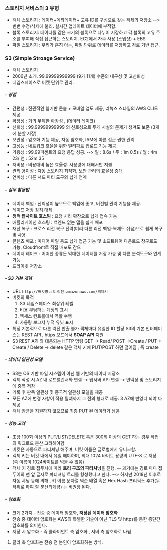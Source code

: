 ### 스토리지 서비스의 3 유형
- 객체 스토리지 : 데이터+메타데이터+ 고유 ID를 구성으로 갖는 객체의 저장소
--> 빈번 수정/삭제에 불리. 실시간 업데이트 데이터에 부적합.
- 블록 스토리지: 데이터를 같은 크기의 블록으로 나누어 저장하고 각 블록의 고유 주소를 부여해 직접 접근하는 스토리지. EC2에서 자주 사용 (스냅샷) + EBS
- 파일 스토리지 : 우리가 흔히 아는, 파일 단위로 데이터를 저장하고 경로 기반 접근.


### S3 (Simple Stroage Service)
- 객체 스토리지
-  2006년 소개. 99.99999999999 (9가 11개) 수준의 내구성 및 고신뢰성
- 네임스페이스로 버켓 단위로 관리.
##### - 장점
- 간편성 : 진관적인 웹기반 콘솔 + 모바일 앱도 제공, 리눅스 스타일의 AWS CLI도 제공
- 확장성 : 거의 무제한 확장성 , (데이터 레이크)
- 신뢰성 : 99.99999999999 의 신로성으로 두개 시설의 문제가 생겨도 보존 (3개에 분할 저장)
- 보안성 : 암호화 기능 제공, 자동 암호화,  IAM에 따른 접근 권한 관리
- 고성능 : 네트워크 효율을 위한 멀티파트 업로드 기능 제공
- 가용성 : 99.99퍼센트의 요청 응답 성공. --> 일 : 8.6s / 주 : 1m 0.5s / 월 : 4m 23/ 연 : 52m 35
- 저비용 : 비용대비 높은 효율성. 사용량에 대해서만 지불 
- 관리 용이성 : 자동 스토리지 최적화, 보안 관리의 효율성 증대
- 연꼐성 : 다른 서드 파티 도구와 쉽게 연계

##### - 실무 활용법
- 데이터 백업 : 신뢰성이 높으므로 백업에 좋고, 버전별 관리 기능을 제공.
- 테이프 저장 장치 대체 
- **정적 웹사이트 호스팅** : 요청 처리 확장으로 쉽게 접속 가능
- 애플리케이션 호스팅 : 백엔드 없는 앱을 쉽게 배포
- 재난 복구 : 크로스 리전 복구 전략(미리 다른 리전 백업-복제도 쉬움)으로 쉽게 복구 및 사용
- 콘텐츠 배포 : 미디어 파일 등도 쉽게 접근 가능 및 소프트웨어 다운로드 창구로도 가능. Cloudfront로 직접 배포도 간으
- 데이터 레이크 :  어떠한 종류든 막대한 데이터를 저장 가능 및 다른 분석도구와 연계 가능
- 프라이빗 저장소 

##### - S3 기본 개념
-  URL
	 `http://버킷명.s3.리전.amazonaws.com/객체키`
- 버킷의 목적
	1.  S3 네임스페이스 최상위 레벨
	2. 비용 부담하는 계정의 표시
	3. 액세스 컨트롤에서 역할 수행
	4. 사용량 보고서 누적 유닛 표시
-  특징
	 기본적으로 다른 리전 반출 불가
	 객체마다 유일한 ID 할당
	 S3의 기본 인터페이스는 REST API , https 모드에서 **SOAP API** 지원
- S3 REST API 와 대응되는  HTTP 명령
	 GET -> Read/ POST ->Create / PUT-> Create / Delete -> delete
	 같은 객체 키에 PUT/POST 하면 덮어짐 , 즉 create

##### - 데이터 일관성 모델
- S3는 OS 기반 파일 시스템이 아닌 웹 기반의 데이터 저장소 
- 객체 작성 시 AZ 내 로드밸런서와 연결 -> 웹서버 API 연결 ->  인덱싱 및 스토리지에 중복 저장
- 기록 후 판독 일관성 및 종국적 일관성 모델을 제공
- 모든 AZ에 변경 사항이 적용 될떄까지 그 전의 형태로 제공. 3 AZ에 반영디 되야 다 제공
- 객체 잠금을 지원하지 않으므로 최종 PUT 된 데이터가 남음

##### - 성능 고려
- 초당 100회 이상의 PUT/LIST/DELETE 혹은 300회 이상의 GET 하는 경우 작업의 워크로드 분산  고려해야함
- 버킷은 자동으로 파티셔닝 해주며, 버킷 이름은 글로벌에서 유니크함.
- 객체 키는 버킷 내에서 유일 해야하며, 최대 1024 바이트 용량의 UTF-8 로 저장 (즉 이름이 1024바이트를 넘을 수 없음)
- 객체 키 경로 접두사에 따라 **트리 구조의 파티셔닝**을 진행.
-- 과거에는 경로 마다 접두어의 맨 앞 글자로 파티셔닝 트리를 형성했다고 한다.
-->  하지만 2018년 이후로 자동 샤딩 등에 의해 , 키 이름 문자열 역순 배열 혹은 Hex Hash 프리픽스 추가(무작위로 하여 잘 분산되게끔) 는 비권장 된다.

##### - 암호화
- 크게 2가지 - 전송 중 데이터 암호화, **저장된 데이터 암호화**
- 전송 중 데이터 암호화는 AWS의 특별한 기술이 아닌 TLS 및 https를 통한 종단간 암호화를 의미한다.
- 저장 시 암호화 - 즉 클라이언트 측 암호화 , 서버 측 암호화로 나뉨
1. 클라 측 암호화는 전송 전 본인이 암호화하는 방식. 
